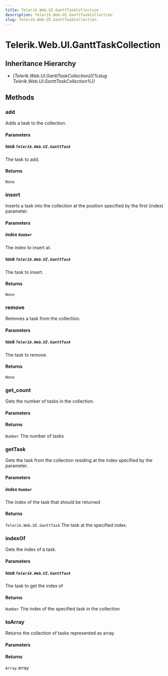 ```yaml
---
title: Telerik.Web.UI.GanttTaskCollection
description: Telerik.Web.UI.GanttTaskCollection
slug: Telerik.Web.UI.GanttTaskCollection
---
```


# Telerik.Web.UI.GanttTaskCollection  

## Inheritance Hierarchy

* *[Telerik.Web.UI.GanttTaskCollection]({%slug Telerik.Web.UI.GanttTaskCollection%})*


## Methods

###  add

Adds a task to the collection.

#### Parameters

##### task `Telerik.Web.UI.GanttTask`

 The task to add. 

#### Returns

`None` 

###  insert

Inserts a task into the collection at the position specified by the first (index) parameter.

#### Parameters

##### index `Number`

 The index to insert at. 

##### task `Telerik.Web.UI.GanttTask`

 The task to insert.

#### Returns

`None` 

###  remove

Removes a task from the collection.

#### Parameters

##### task `Telerik.Web.UI.GanttTask`

 The task to remove. 

#### Returns

`None` 

### get_count

Gets the number of tasks in the collection.

#### Parameters

#### Returns

`Number`  The number of tasks 

### getTask

Gets the task from the collection residing at the index specified by the parameter.

#### Parameters

##### index `Number`

 The index of the task that should be returned 

#### Returns

`Telerik.Web.UI.GanttTask`  The task at the specified index. 

### indexOf

Gets the index of a task.

#### Parameters

##### task `Telerik.Web.UI.GanttTask`

 The task to get the index of

#### Returns

`Number`  The index of the specified task in the collection

### toArray

Returns the collection of tasks represented as array.

#### Parameters

#### Returns

`Array` array



